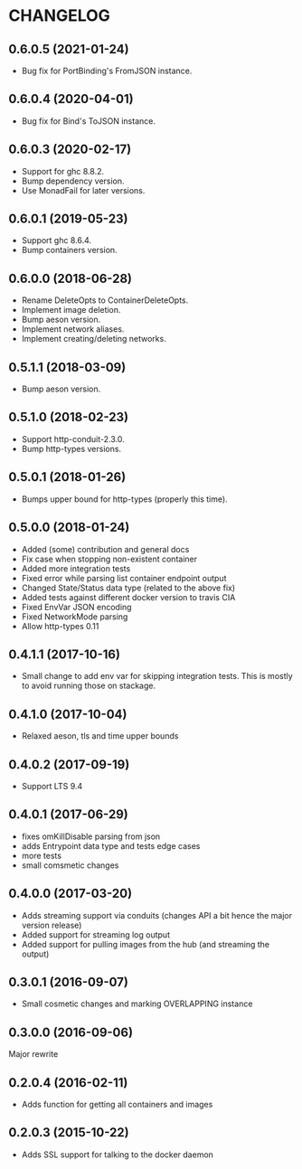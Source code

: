 # CHANGELOG

## 0.6.0.5 (2021-01-24)

- Bug fix for PortBinding's FromJSON instance.

## 0.6.0.4 (2020-04-01)

- Bug fix for Bind's ToJSON instance.

## 0.6.0.3 (2020-02-17)

- Support for ghc 8.8.2.
- Bump dependency version. 
- Use MonadFail for later versions.

## 0.6.0.1 (2019-05-23)

- Support ghc 8.6.4.
- Bump containers version.

## 0.6.0.0 (2018-06-28)

- Rename DeleteOpts to ContainerDeleteOpts.
- Implement image deletion.
- Bump aeson version.
- Implement network aliases.
- Implement creating/deleting networks.

## 0.5.1.1 (2018-03-09)

- Bump aeson version.

## 0.5.1.0 (2018-02-23)

- Support http-conduit-2.3.0.
- Bump http-types versions.

## 0.5.0.1 (2018-01-26)

- Bumps upper bound for http-types (properly this time).

## 0.5.0.0 (2018-01-24)

- Added (some) contribution and general docs
- Fix case when stopping non-existent container
- Added more integration tests
- Fixed error while parsing list container endpoint output
- Changed State/Status data type (related to the above fix)
- Added tests against different docker version to travis CIA
- Fixed EnvVar JSON encoding
- Fixed NetworkMode parsing
- Allow http-types 0.11

## 0.4.1.1 (2017-10-16)

- Small change to add env var for skipping integration tests.
  This is mostly to avoid running those on stackage.

## 0.4.1.0 (2017-10-04)

- Relaxed aeson, tls and time upper bounds


## 0.4.0.2 (2017-09-19)

- Support LTS 9.4

## 0.4.0.1 (2017-06-29)

- fixes omKillDisable parsing from json
- adds Entrypoint data type and tests edge cases
- more tests
- small comsmetic changes

## 0.4.0.0 (2017-03-20)

- Adds streaming support via conduits (changes API a bit hence the major version release)
- Added support for streaming log output
- Added support for pulling images from the hub (and streaming the output)

## 0.3.0.1 (2016-09-07)

- Small cosmetic changes and marking OVERLAPPING instance

## 0.3.0.0 (2016-09-06)

Major rewrite

## 0.2.0.4 (2016-02-11)

- Adds function for getting all containers and images

## 0.2.0.3 (2015-10-22)

- Adds SSL support for talking to the docker daemon

